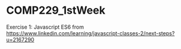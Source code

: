 # COMP229_1stWeek

Exercise 1: Javascript ES6 from https://www.linkedin.com/learning/javascript-classes-2/next-steps?u=2167290
